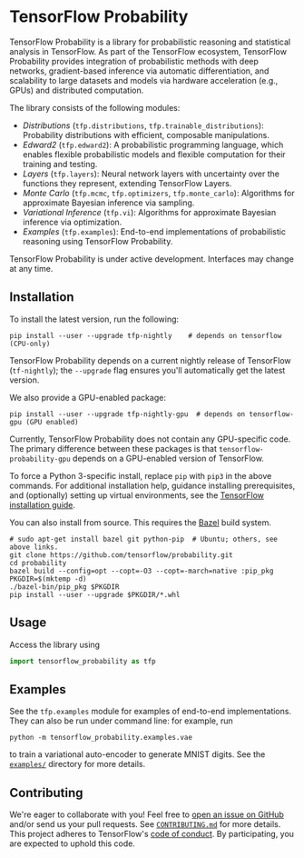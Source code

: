 # TensorFlow Probability

TensorFlow Probability is a library for probabilistic reasoning and statistical
analysis in TensorFlow. As part of the TensorFlow ecosystem, TensorFlow
Probability provides integration of probabilistic methods with deep networks,
gradient-based inference via automatic differentiation, and scalability to
large datasets and models via hardware acceleration (e.g., GPUs) and distributed
computation.

The library consists of the following modules:

* *Distributions* (`tfp.distributions`, `tfp.trainable_distributions`):
  Probability distributions with efficient, composable manipulations.
* *Edward2* (`tfp.edward2`): A probabilistic programming language, which enables
  flexible probabilistic models and flexible computation for their training and
  testing.
* *Layers* (`tfp.layers`): Neural network layers with uncertainty
  over the functions they represent, extending TensorFlow Layers.
* *Monte Carlo* (`tfp.mcmc`, `tfp.optimizers`, `tfp.monte_carlo`): Algorithms
  for approximate Bayesian inference via sampling.
* *Variational Inference* (`tfp.vi`): Algorithms for approximate Bayesian
  inference via optimization.
* *Examples* (`tfp.examples`): End-to-end implementations of probabilistic
  reasoning using TensorFlow Probability.

TensorFlow Probability is under active development. Interfaces may change at any
time.

## Installation

To install the latest version, run the following:

```shell
pip install --user --upgrade tfp-nightly    # depends on tensorflow (CPU-only)
```

TensorFlow Probability depends on a current nightly release of TensorFlow
(`tf-nightly`); the `--upgrade` flag ensures you'll automatically get the latest
version.

We also provide a GPU-enabled package:

```shell
pip install --user --upgrade tfp-nightly-gpu  # depends on tensorflow-gpu (GPU enabled)
```

Currently, TensorFlow Probability does not contain any GPU-specific code. The
primary difference between these packages is that `tensorflow-probability-gpu`
depends on a GPU-enabled version of TensorFlow.

To force a Python 3-specific install, replace `pip` with `pip3` in the above
commands. For additional installation help, guidance installing prerequisites,
and (optionally) setting up virtual environments, see the [TensorFlow
installation guide](https://www.tensorflow.org/install).

You can also install from source. This requires the [Bazel](
https://bazel.build/) build system.

```shell
# sudo apt-get install bazel git python-pip  # Ubuntu; others, see above links.
git clone https://github.com/tensorflow/probability.git
cd probability
bazel build --config=opt --copt=-O3 --copt=-march=native :pip_pkg
PKGDIR=$(mktemp -d)
./bazel-bin/pip_pkg $PKGDIR
pip install --user --upgrade $PKGDIR/*.whl
```

## Usage

Access the library using

```python
import tensorflow_probability as tfp
```

## Examples

See the `tfp.examples` module for examples of end-to-end implementations. They
can also be run under command line: for example, run

`python -m tensorflow_probability.examples.vae`

to train a variational auto-encoder to generate MNIST digits. See the
[`examples/`](https://github.com/tensorflow/probability/tree/master/tensorflow_probability/examples/)
directory for more details.

## Contributing

We're eager to collaborate with you! Feel free to [open an issue on
GitHub](https://github.com/tensorflow/probability/issues) and/or send us your
pull requests. See [`CONTRIBUTING.md`](CONTRIBUTING.md) for more details.
This project adheres to TensorFlow's [code of conduct](CODE_OF_CONDUCT.md). By
participating, you are expected to uphold this code.
